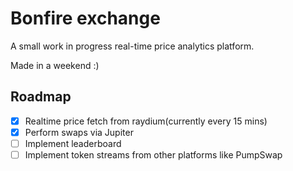 # Bonfire exchange
A small work in progress real-time price analytics platform.

Made in a weekend :)

## Roadmap
- [x] Realtime price fetch from raydium(currently every 15 mins)
- [x] Perform swaps via Jupiter
- [ ] Implement leaderboard
- [ ] Implement token streams from other platforms like PumpSwap
